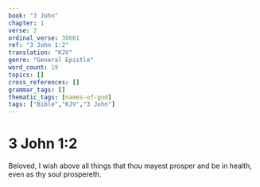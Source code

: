 ```yaml
---
book: "3 John"
chapter: 1
verse: 2
ordinal_verse: 30661
ref: "3 John 1:2"
translation: "KJV"
genre: "General Epistle"
word_count: 19
topics: []
cross_references: []
grammar_tags: []
thematic_tags: [names-of-god]
tags: ["Bible","KJV","3 John"]
---
```


# 3 John 1:2

Beloved, I wish above all things that thou mayest prosper and be in health, even as thy soul prospereth.
